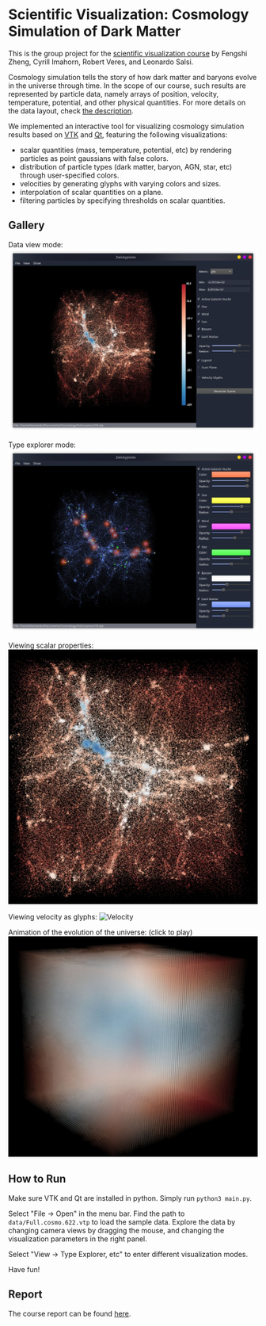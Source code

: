 # Scientific Visualization: Cosmology Simulation of Dark Matter

This is the group project for the [scientific visualization course](https://cgl.ethz.ch/teaching/visualization23/home.php) by Fengshi Zheng, Cyrill Imahorn, Robert Veres, and Leonardo Salsi.

Cosmology simulation tells the story of how dark matter and baryons evolve in the universe through time. In the scope of our course, such results are represented by particle data, namely arrays of position, velocity, temperature, potential, and other physical quantities. For more details on the data layout, check [the description](data_description.txt).

We implemented an interactive tool for visualizing cosmology simulation results based on [VTK](https://vtk.org/) and [Qt](https://www.qt.io/), featuring the following visualizations: 
- scalar quantities (mass, temperature, potential, etc) by rendering particles as point gaussians with false colors.
- distribution of particle types (dark matter, baryon, AGN, star, etc) through user-specified colors.
- velocities by generating glyphs with varying colors and sizes.
- interpolation of scalar quantities on a plane.
- filtering particles by specifying thresholds on scalar quantities.

## Gallery

Data view mode:
![Data View](assets/data_view.png)

Type explorer mode:
![Type Explorer](assets/type_view.png)

Viewing scalar properties:
![Scalar Properties](assets/scalar.jpg)

Viewing velocity as glyphs:
![Velocity](assets/glyph.png)

Animation of the evolution of the universe: (click to play)
[![Animation](assets/animation.jpg)](https://youtu.be/8J6G6_Vlt_w)

## How to Run

Make sure VTK and Qt are installed in python. Simply run `python3 main.py`.

Select "File -> Open" in the menu bar. Find the path to `data/Full.cosmo.622.vtp` to load the sample data. Explore the data by changing camera views by dragging the mouse, and changing the visualization parameters in the right panel.

Select "View -> Type Explorer, etc" to enter different visualization modes.

Have fun!

## Report

The course report can be found [here](Report.pdf).
